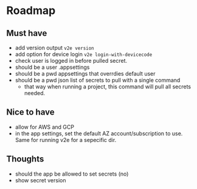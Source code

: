 # Roadmap

## Must have

- add version output `v2e version`
- add option for device login `v2e login-with-devicecode`
- check user is logged in before pulled secret.
- should be a user .appsettings
- should be a pwd appsettings that overrdies default user
- should be a pwd json list of secrets to pull with a single command
  - that way when running a project, this command will pull all secrets needed.



## Nice to have

- allow for AWS and GCP
- in the app settings, set the default AZ account/subscription to use. Same for running v2e for a sepecific dir.

## Thoughts

- should the app be allowed to set secrets (no)
- show secret version
